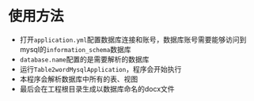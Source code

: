 # 使用方法
- 打开`application.yml`配置数据库连接和账号，数据库账号需要能够访问到mysql的`information_schema`数据库
- `database.name`配置的是需要解析的数据库
- 运行`Table2wordMysqlApplication`，程序会开始执行
- 本程序会解析数据库中所有的表、视图
- 最后会在工程根目录生成以数据库命名的docx文件